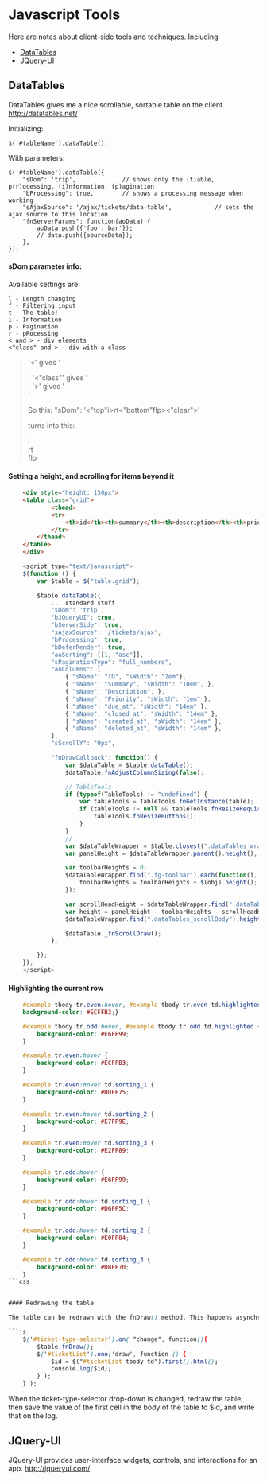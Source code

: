 Javascript Tools
====================

Here are notes about client-side tools and techniques. Including

* [DataTables](#datatables)
* [JQuery-UI](#jquery-ui)


DataTables <a name="datatables">
--------------------------------------

DataTables gives me a nice scrollable, sortable table on the client.
http://datatables.net/


Initializing:

    $('#tableName').dataTable();

With parameters:

    $('#tableName').dataTable({        
        "sDom": 'trip',             // shows only the (t)able, p(r)ocessing, (i)nformation, (p)agination 
        "bProcessing": true,        // shows a processing message when working
        "sAjaxSource": '/ajax/tickets/data-table',            // sets the ajax source to this location
        "fnServerParams": function(aoData) {
            aoData.push({'foo':'bar'});
            // data.push({sourceData});
        },
    });

#### sDom parameter info:

Available settings are:

    l - Length changing
    f - Filtering input
    t - The table!
    i - Information
    p - Pagination
    r - pRocessing
    < and > - div elements
    <"class" and > - div with a class

> '<' gives '<div>'
> '<"class"' gives '<div class="class">'
> '>' gives '</div>'
>
> So this: "sDom": '<"top"i>rt<"bottom"flp><"clear">'
>
> turns into this:
>
>    <div class="top">
>        i
>    </div>
>    rt
>    <div class="bottom">
>        flp
>    </div>
>    <div class="clear"></div>


#### Setting a height, and scrolling for items beyond it

```html
    <div style="height: 150px">
    <table class="grid">
            <thead>
            <tr>
                <th>id</th><th>summary</th><th>description</th><th>priority</th><th>due</th><th>closed</th><th>created</th><th>updated</th>
            </tr>
        </thead>
    </table>
    </div>
```

```js
    <script type="text/javascript">
    $(function () {
        var $table = $("table.grid");

        $table.dataTable({
            ... standard stuff 
            "sDom": 'trip', 
            "bJQueryUI": true,
            "bServerSide": true,
            "sAjaxSource": '/tickets/ajax',
            "bProcessing": true,
            "bDeferRender": true,
            "aaSorting": [[1, "asc"]],
            "sPaginationType": "full_numbers",
            "aoColumns": [
                { "sName": "ID", "sWidth": "2em"},
                { "sName": "Summary", "sWidth": "10em", },
                { "sName": "Description", },
                { "sName": "Priority", "sWidth": "1em" },
                { "sName": "due_at", "sWidth": "14em" },
                { "sName": "closed_at", "sWidth": "14em" },
                { "sName": "created_at", "sWidth": "14em" },
                { "sName": "deleted_at", "sWidth": "14em" },
            ],
            "sScrollY": "0px",

            "fnDrawCallback": function() {
                var $dataTable = $table.dataTable();
                $dataTable.fnAdjustColumnSizing(false);

                // TableTools
                if (typeof(TableTools) != "undefined") {
                    var tableTools = TableTools.fnGetInstance(table);
                    if (tableTools != null && tableTools.fnResizeRequired()) {
                        tableTools.fnResizeButtons();
                    }
                }
                //
                var $dataTableWrapper = $table.closest(".dataTables_wrapper");
                var panelHeight = $dataTableWrapper.parent().height();

                var toolbarHeights = 0;
                $dataTableWrapper.find(".fg-toolbar").each(function(i, obj) {
                    toolbarHeights = toolbarHeights + $(obj).height();
                });

                var scrollHeadHeight = $dataTableWrapper.find(".dataTables_scrollHead").height();
                var height = panelHeight - toolbarHeights - scrollHeadHeight;
                $dataTableWrapper.find(".dataTables_scrollBody").height(height - 24);

                $dataTable._fnScrollDraw();
            },

        });
    });
    </script>
```


#### Highlighting the current row

```css
    #example tbody tr.even:hover, #example tbody tr.even td.highlighted {
    background-color: #ECFFB3;}

    #example tbody tr.odd:hover, #example tbody tr.odd td.highlighted {
        background-color: #E6FF99;
    }

    #example tr.even:hover {
        background-color: #ECFFB3;
    }

    #example tr.even:hover td.sorting_1 {
        background-color: #DDFF75;
    }

    #example tr.even:hover td.sorting_2 {
        background-color: #E7FF9E;
    }

    #example tr.even:hover td.sorting_3 {
        background-color: #E2FF89;
    }

    #example tr.odd:hover {
        background-color: #E6FF99;
    }

    #example tr.odd:hover td.sorting_1 {
        background-color: #D6FF5C;
    }

    #example tr.odd:hover td.sorting_2 {
        background-color: #E0FF84;
    }

    #example tr.odd:hover td.sorting_3 {
        background-color: #DBFF70;
    }
```css


#### Redrawing the table

The table can be redrawn with the fnDraw() method. This happens asynchronously. If you'd like to do something after the table load (eg, getting an id of the first record, etc.), you can use jQuery's 'one' function, like this:

```js
    $('#ticket-type-selector').on( "change", function(){
        $table.fnDraw();
        $('#ticketList').one('draw', function () {
            $id = $("#ticketList tbody td").first().html();
            console.log($id);
        } );
    } );
```

When the ticket-type-selector drop-down is changed, redraw the table, then save the value of the first cell in the body of the table to $id, and write that on the log.




JQuery-UI <a name="jquery-ui">
--------------------------------------

JQuery-UI provides user-interface widgets, controls, and interactions for an app. 
http://jqueryui.com/

